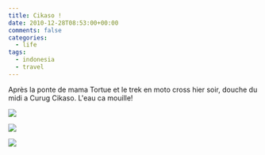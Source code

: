 ```yaml
---
title: Cikaso !
date: 2010-12-28T08:53:00+00:00
comments: false
categories:
  - life
tags:
  - indonesia
  - travel
---
```

Après la ponte de mama Tortue et le trek en moto cross hier soir, douche du midi a Curug Cikaso. L'eau ca mouille!

![](_media/IMG00056-20101227-2054.jpg)

![](_media/IMG00059-20101227-2238.jpg)

![](_media/IMG01026-20101228-1252.jpg)